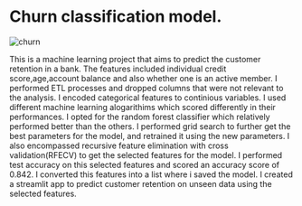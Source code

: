 # Churn classification model.
![churn](https://github.com/Kamuthuj/Bank-churn-model/assets/121629618/45dfddfb-26c5-4759-83d5-2b0d8ddc4c18)


This is a machine learning project that aims to predict the customer retention in a bank. The features included individual credit score,age,account balance and also whether one is an active member. I performed ETL processes and dropped columns that were not relevant to the analysis. I encoded categorical features to continious variables. I used different machine learning alogarithims which scored differently in their performances. I opted for the random forest classifier which relatively performed better than the others. I performed grid search to further get the best parameters for the model, and retrained it using the new parameters. I also encompassed recursive feature elimination with cross validation(RFECV) to get the selected features for the model. I performed test accuracy on this selected features and scored an accuracy score of 0.842. I converted this features into a list where i saved the model. I created a streamlit app to predict customer retention on unseen data using the selected features.
